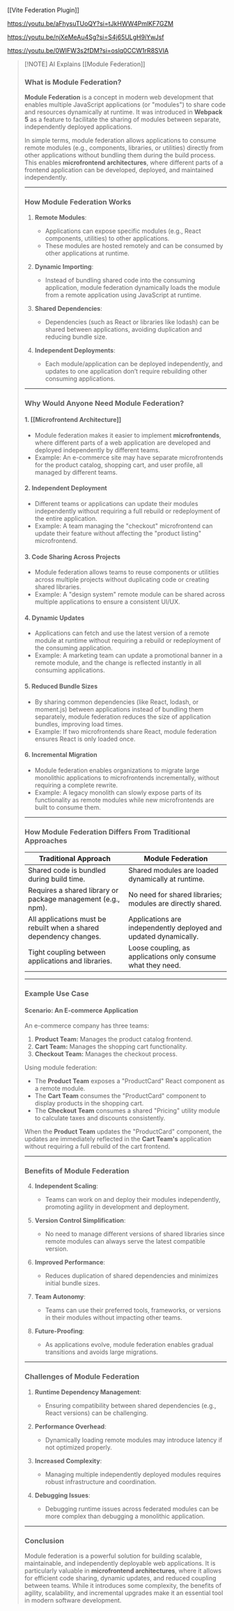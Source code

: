 [[Vite Federation Plugin]]

https://youtu.be/aFhysuTUoQY?si=tJkHWW4PmlKF7GZM

https://youtu.be/njXeMeAu4Sg?si=S4j65ULgH9iYwJsf


https://youtu.be/0WIFW3s2fDM?si=oslq0CCW1rR8SVIA
> [!NOTE] AI Explains [[Module Federation]]
> ### **What is Module Federation?**
> 
> **Module Federation** is a concept in modern web development that enables multiple JavaScript applications (or "modules") to share code and resources dynamically at runtime. It was introduced in **Webpack 5** as a feature to facilitate the sharing of modules between separate, independently deployed applications.
> 
> In simple terms, module federation allows applications to consume remote modules (e.g., components, libraries, or utilities) directly from other applications without bundling them during the build process. This enables **microfrontend architectures**, where different parts of a frontend application can be developed, deployed, and maintained independently.
> 
> ---
> 
> ### **How Module Federation Works**
> 
> 1. **Remote Modules**:
>     
>     - Applications can expose specific modules (e.g., React components, utilities) to other applications.
>     - These modules are hosted remotely and can be consumed by other applications at runtime.
> 2. **Dynamic Importing**:
>     
>     - Instead of bundling shared code into the consuming application, module federation dynamically loads the module from a remote application using JavaScript at runtime.
> 3. **Shared Dependencies**:
>     
>     - Dependencies (such as React or libraries like lodash) can be shared between applications, avoiding duplication and reducing bundle size.
> 4. **Independent Deployments**:
>     
>     - Each module/application can be deployed independently, and updates to one application don’t require rebuilding other consuming applications.
> 
> ---
> 
> ### **Why Would Anyone Need Module Federation?**
> 
> #### **1. [[Microfrontend Architecture]]**
> 
> - Module federation makes it easier to implement **microfrontends**, where different parts of a web application are developed and deployed independently by different teams.
> - Example: An e-commerce site may have separate microfrontends for the product catalog, shopping cart, and user profile, all managed by different teams.
> 
> #### **2. Independent Deployment**
> 
> - Different teams or applications can update their modules independently without requiring a full rebuild or redeployment of the entire application.
> - Example: A team managing the "checkout" microfrontend can update their feature without affecting the "product listing" microfrontend.
> 
> #### **3. Code Sharing Across Projects**
> 
> - Module federation allows teams to reuse components or utilities across multiple projects without duplicating code or creating shared libraries.
> - Example: A "design system" remote module can be shared across multiple applications to ensure a consistent UI/UX.
> 
> #### **4. Dynamic Updates**
> 
> - Applications can fetch and use the latest version of a remote module at runtime without requiring a rebuild or redeployment of the consuming application.
> - Example: A marketing team can update a promotional banner in a remote module, and the change is reflected instantly in all consuming applications.
> 
> #### **5. Reduced Bundle Sizes**
> 
> - By sharing common dependencies (like React, lodash, or moment.js) between applications instead of bundling them separately, module federation reduces the size of application bundles, improving load times.
> - Example: If two microfrontends share React, module federation ensures React is only loaded once.
> 
> #### **6. Incremental Migration**
> 
> - Module federation enables organizations to migrate large monolithic applications to microfrontends incrementally, without requiring a complete rewrite.
> - Example: A legacy monolith can slowly expose parts of its functionality as remote modules while new microfrontends are built to consume them.
> 
> ---
> 
> ### **How Module Federation Differs From Traditional Approaches**
> 
> |**Traditional Approach**|**Module Federation**|
> |---|---|
> |Shared code is bundled during build time.|Shared modules are loaded dynamically at runtime.|
> |Requires a shared library or package management (e.g., npm).|No need for shared libraries; modules are directly shared.|
> |All applications must be rebuilt when a shared dependency changes.|Applications are independently deployed and updated dynamically.|
> |Tight coupling between applications and libraries.|Loose coupling, as applications only consume what they need.|
> 
> ---
> 
> ### **Example Use Case**
> 
> #### **Scenario: An E-commerce Application**
> 
> An e-commerce company has three teams:
> 
> 1. **Product Team:** Manages the product catalog frontend.
> 2. **Cart Team:** Manages the shopping cart functionality.
> 3. **Checkout Team:** Manages the checkout process.
> 
> Using module federation:
> 
> - The **Product Team** exposes a "ProductCard" React component as a remote module.
> - The **Cart Team** consumes the "ProductCard" component to display products in the shopping cart.
> - The **Checkout Team** consumes a shared "Pricing" utility module to calculate taxes and discounts consistently.
> 
> When the **Product Team** updates the "ProductCard" component, the updates are immediately reflected in the **Cart Team's** application without requiring a full rebuild of the cart frontend.
> 
> ---
> 
> ### **Benefits of Module Federation**
> 
> 4. **Independent Scaling**:
>     
>     - Teams can work on and deploy their modules independently, promoting agility in development and deployment.
> 5. **Version Control Simplification**:
>     
>     - No need to manage different versions of shared libraries since remote modules can always serve the latest compatible version.
> 6. **Improved Performance**:
>     
>     - Reduces duplication of shared dependencies and minimizes initial bundle sizes.
> 7. **Team Autonomy**:
>     
>     - Teams can use their preferred tools, frameworks, or versions in their modules without impacting other teams.
> 8. **Future-Proofing**:
>     
>     - As applications evolve, module federation enables gradual transitions and avoids large migrations.
> 
> ---
> 
> ### **Challenges of Module Federation**
> 
> 1. **Runtime Dependency Management**:
>     
>     - Ensuring compatibility between shared dependencies (e.g., React versions) can be challenging.
> 2. **Performance Overhead**:
>     
>     - Dynamically loading remote modules may introduce latency if not optimized properly.
> 3. **Increased Complexity**:
>     
>     - Managing multiple independently deployed modules requires robust infrastructure and coordination.
> 4. **Debugging Issues**:
>     
>     - Debugging runtime issues across federated modules can be more complex than debugging a monolithic application.
> 
> ---
> 
> ### **Conclusion**
> 
> Module federation is a powerful solution for building scalable, maintainable, and independently deployable web applications. It is particularly valuable in **microfrontend architectures**, where it allows for efficient code sharing, dynamic updates, and reduced coupling between teams. While it introduces some complexity, the benefits of agility, scalability, and incremental upgrades make it an essential tool in modern software development.